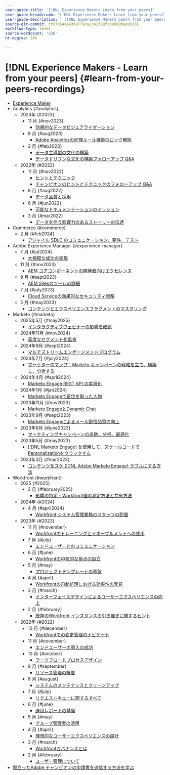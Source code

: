 ```yaml
---
user-guide-title: '[!DNL Experience Makers Learn from your peers]'
user-guide-breadcrumb: "[!DNL Experience Makers Learn from your peers]"
user-guide-description: ' [!DNL Experience Makers Learn from your peers] の場所からの録画のコレクション'
source-git-commit: cfc7b54ae4360779ca2c41f88fc08089bae99165
workflow-type: tm+mt
source-wordcount: '326'
ht-degree: 20%

---
```



# [!DNL Experience Makers - Learn from your peers] {#learn-from-your-peers-recordings}

+ [Experience Maker](overview.md)
+ Analytics {#analytics}
   + 2023年 {#2023}
      + 11 月 {#nov2023}
         + [効果的なデータビジュアライゼーション](analytics/nov2023/impactful-data-visualizations.md)
      + 8 月 {#aug2023}
         + [Adobe Analyticsの処理ルール機能のロック解除](analytics/aug2023/processing-rules.md)
      + 2 月 {#feb2023}
         + [データ主導型の文化の構築](analytics/feb2023/data-driven-culture.md)
         + [データドリブンな文化の構築フォローアップ Q&amp;A](analytics/feb2023/data-driven-culture-q-and-a.md)
   + 2022年 {#2022}
      + 11 月 {#nov2022}
         + [ヒントとテクニック](analytics/nov2022/tips-and-tricks.md)
         + [チャンピオンのヒントとテクニックのフォローアップ Q&amp;A](analytics/nov2022/tips-and-tricks-q-and-a.md)
      + 8 月 {#aug2022}
         + [データ品質と採用](analytics/aug2022/data-quality.md)
      + 6 月 {#jun2022}
         + [可能なドキュメンテーションのミッション](analytics/june2022/mission-possible.md)
      + 3 月 {#mar2022}
         + [データを伴う影響力のあるストーリーの伝達](analytics/mar2022/stories-with-data.md)
+ Commerce {#commerce}
   + 2 月 {#feb2024}
      + [アジャイル SDLC のコミュニケーション、要件、テスト](commerce/2024/agile-sdlc.md)
+ Adobe Experience Manager {#experience-manager}
   + 7 月 {#jul2024}
      + [大規模な成功の実現](experience-manager/july2024/global-digital-presence.md)
   + 11 月 {#nov2023}
      + [AEM コアコンポーネントの開発者向けエクセレンス](experience-manager/nov2023/core-components.md)
   + 9 月 {#sept2023}
      + [AEM Sitesのツールの詳細](experience-manager/sept2023/aem-sites-tools.md)
   + 7 月 {#july2023}
      + [Cloud Serviceの効果的なセキュリティ戦略 ](experience-manager/july2023/effective-security-strategies-in-cloud-service.md)
   + 5 月 {#may2023}
      + [コンテンツとエクスペリエンスフラグメントのマスタリング](experience-manager/may2023/mastering-content-and-experience-fragments.md)
+ Marketo {#marketo}
   + 2025年5月 {#may2025}
      + [インタラクティブウェビナーの影響を確認](marketo/may2025/interactive-webinars.md)
   + 2024年11月 {#nov2024}
      + [高度なセグメント化監査](marketo/nov2024/advanced-segmentation.md)
   + 2024年9月 {#sept2024}
      + [マルチストリームエンゲージメントプログラム](marketo/sept2024/multi-stream-engagement-programs.md)
   + 2024年7月 {#july2024}
      + [マーケターのマップ：Marketo キャンペーンの戦略を立て、構築し、分析する](marketo/july2024/marketers-map-marketo-campaigns.md)
   + 2024年4月 {#april2024}
      + [Marketo Engage REST API の実用化](marketo/april2024/practical-applications-of-marketo-engage-rest-api.md)
   + 2024年1月 {#jan2024}
      + [Marketo Engageで首位を取った人物](marketo/jan2024/person-scoring-mastery.md)
   + 2023年11月 {#nov2023}
      + [Marketo EngageとDynamic Chat](marketo/nov2023/dynamic-chat.md)
   + 2023年9月 {#sept2023}
      + [Marketo Engageによるメール配信品質の向上](marketo/sept2023/email-deliverability.md)
   + 2023年6月 {#june2023}
      + [マーケティングキャンペーンの追跡、分析、最適化](marketo/june2023/marketing-campaigns.md)
   + 2023年5月 {#may2023}
      + [ [!DNL Marketo Engage] を使用して、スケールコードでPersonalizationをクラックする](marketo/may2023/personalization-at-scale.md)
   + 2023年3月 {#mar2023}
      + [コンテンツをスケ  [!DNL Adobe Marketo Engage]  ラブルにする方法](marketo/mar2023/templates-tokens-teamwork.md)
+ Workfront {#workfront}
   + 2025 {#2025}
      + 2 月 {#february2025}
         + [影響の特定 – Workfront値の測定方法と共有方法](workfront/2025/how-to-measure-and-share-workfront-value.md)
   + 2024年 {#2024}
      + 4 月 {#april2024}
         + [Workfront システム管理業務のスタッフの配置](workfront/2024/04/staffing-your-workfront-system-admin-practice.md)
   + 2023年 {#2023}
      + 11 月 {#november}
         + [Workfrontのトレーニングとイネーブルメントへの使用](workfront/2023/11/using-workfront-for-training-and-enablement.md)
      + 7 月 {#july}
         + [エンドユーザーとのコミュニケーション](workfront/2023/07/communicating-with-end-users.md)
      + 6 月 {#june}
         + [Workfrontの中核的な拠点の設立](workfront/2023/06/establishing-a-workfront-center-of-excellence.md)
      + 5 月 {#may}
         + [プロジェクトテンプレートの基盤](workfront/2023/05/foundations-of-project-templates.md)
      + 4 月 {#april}
         + [Workfrontの自動処理における効率性の発見](workfront/2023/04/finding-efficiencies-in-workfront-automation.md)
      + 3 月 {#march}
         + [インターフェイスデザインによるユーザーエクスペリエンスの向上](workfront/2023/03/improving-user-experience-with-interface-design.md)
      + 2 月 {#february}
         + [既存のWorkfront インスタンスの引き継ぎに関するヒント](workfront/2023/02/tips-for-taking-over-an-existing-workfront-instance.md)
   + 2022年 {#2022}
      + 12 月 {#december}
         + [Workfrontでの変更管理のナビゲート](workfront/2022/12/navigating-change-management.md)
      + 11 月 {#november}
         + [エンドユーザーの導入の成功](workfront/2022/11/successful-end-user-adoption.md)
      + 10 月 {#october}
         + [ワークフローとプロセスデザイン](workfront/2022/10/workflow-and-process-design.md)
      + 9 月 {#september}
         + [リソース管理の概要](workfront/2022/09/getting-started-with-resource-management.md)
      + 8 月 {#august}
         + [システムのメンテナンスとクリーンアップ](workfront/2022/08/system-maintenance-and-cleanup.md)
      + 7 月 {#july}
         + [リクエストキューに関するすべて](workfront/2022/07/all-about-request-queues.md)
      + 6 月 {#june}
         + [運用レポートの基盤](workfront/2022/06/foundations-of-operational-reporting.md)
      + 5 月 {#may}
         + [グループ管理者の活用](workfront/2022/05/leveraging-the-group-admin.md)
      + 4 月 {#april}
         + [理想的なユーザーエクスペリエンスの設計](workfront/2022/04/designing-an-ideal-user-experience.md)
      + 3 月 {#march}
         + [Workfrontガバナンスとは](workfront/2022/03/what-is-workfront-governance.md)
      + 2 月 {#february}
         + [ユーザー管理について](workfront/2022/02/understanding-user-management.md)
+ [際立ったAdobe チャンピオンの申請書を送信する方法を学ぶ](./adobe-champion-application.md)
